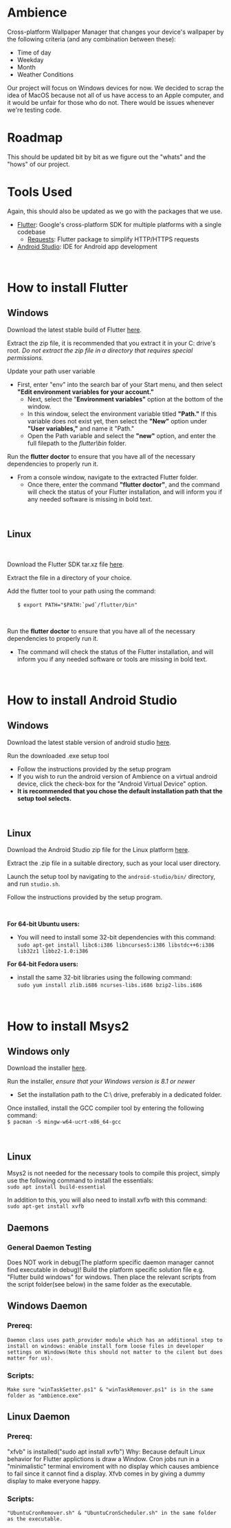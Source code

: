 # Ambience

Cross-platform Wallpaper Manager that changes your device's wallpaper by the following criteria (and any combination between these):

- Time of day
- Weekday
- Month
- Weather Conditions  

Our project will focus on Windows devices for now. We decided to scrap the idea of MacOS because not all of us have access to an Apple computer, and it would be unfair for those who do not. There would be issues whenever we're testing code.

# Roadmap

This should be updated bit by bit as we figure out the "whats" and the "hows" of our project.


# Tools Used

Again, this should also be updated as we go with the packages that we use.

- [Flutter](https://flutter.dev/): Google's cross-platform SDK for multiple platforms with a single codebase
  - [Requests](https://pub.dev/packages/requests): Flutter package to simplify HTTP/HTTPS requests
- [Android Studio](https://developer.android.com/studio): IDE for Android app development
<br />

# How to install Flutter

  ## Windows

  Download the latest stable build of Flutter [here](https://docs.flutter.dev/get-started/install/windows).

  Extract the zip file, it is recommended that you extract it
  in your C: drive's root.
  _Do not extract the zip file in a directory that requires special permissions._

  Update your path user variable

  * First, enter "env" into the search bar of your Start menu, and then select **"Edit environment variables for your account."**
    * Next, select the "**Environment variables"** option at the bottom of the window.
    * In this window, select the environment variable titled **"Path."** If this variable does not
    exist yet, then select the **"New"** option under **"User variables,"** and name it "Path."
    * Open the Path variable and select the **"new"** option, and enter the full filepath to the _flutter\bin_ folder.
  
Run the **flutter doctor** to ensure that you have all of the necessary dependencies to properly run it.
  
  * From a console window, navigate to the extracted Flutter folder.
    * Once there, enter the command **"flutter doctor"**, and the command will check the status of your Flutter installation, and will inform you if any needed software is missing in bold text.

<br />

  ## Linux

<br />

 Download the Flutter SDK tar.xz file [here](https://docs.flutter.dev/get-started/install/linux).

Extract the file in a directory of your choice. 

Add the flutter tool to your path using the command:

&nbsp;&nbsp;&nbsp;&nbsp;&nbsp; ```$ export PATH="$PATH:`pwd`/flutter/bin"```

<br />

Run the **flutter doctor** to ensure that you have all of the necessary dependencies to properly run it.

* The command will check the status of the Flutter installation, and will inform you if any needed software or tools are missing in bold text.

<br />

# How to install Android Studio

 ## Windows

Download the latest stable version of android studio [here](https://developer.android.com/studio).

Run the downloaded .exe setup tool

* Follow the instructions provided by the setup program
* If you wish to run the android version of Ambience on a virtual android device, click the check-box for the "Android Virtual Device" option.
* **It is recommended that you chose the default installation path that the setup tool selects.**

<br />

## Linux

Download the Android Studio zip file for the Linux platform [here](https://developer.android.com/studio).

Extract the .zip file in a suitable directory, such as your local user directory.

Launch the setup tool by navigating to the `android-studio/bin/` directory,
and run `studio.sh`.

Follow the instructions provided by the setup program.

<br />

**For 64-bit Ubuntu users:**
  * You will need to install some 32-bit dependencies with this command: <br />
  `sudo apt-get install libc6:i386 libncurses5:i386 libstdc++6:i386 lib32z1 libbz2-1.0:i386`

**For 64-bit Fedora users:**
* install the same 32-bit libraries using the following command: <br />
  `sudo yum install zlib.i686 ncurses-libs.i686 bzip2-libs.i686`

<br />

# How to install Msys2

## Windows only

Download the installer [here](https://github.com/msys2/msys2-installer/releases/download/2023-01-27/msys2-x86_64-20230127.exe).

Run the installer, *ensure that your Windows version is 8.1 or newer*

* Set the installation path to the C:\ drive, preferably in a dedicated folder.

Once installed, install the GCC compiler tool by entering the following command: <br />
`$ pacman -S mingw-w64-ucrt-x86_64-gcc`

<br />

## Linux

Msys2 is not needed for the necessary tools to compile this project, simply
use the following command to install the essentials: <br />
`sudo apt install build-essential`

In addition to this, you will also need to install xvfb with this command: <br />
`sudo apt-get install xvfb`

## Daemons
### General Daemon Testing
Does NOT work in debug(The platform specific daemon manager cannot find executable in debug)!
Build the platform specific solution file e.g. "Flutter build windows" for windows.
Then place the relevant scripts from the script folder(see below) in the same folder as the executable.

## Windows Daemon
### Prereq: 
    Daemon class uses path_provider module which has an additional step to install on windows: enable install form loose files in developer settings on Windows(Note this should not matter to the cilent but does matter for us).

### Scripts: 
    Make sure "winTaskSetter.ps1" & "winTaskRemover.ps1" is in the same folder as "ambience.exe"

## Linux Daemon
### Prereq:
"xfvb" is installed("sudo apt install xvfb")
 Why: Because default Linux behavior for Flutter applictions is draw a Window. Cron jobs run in a "minimalistic" terminal enviroment with no display which causes ambience to fail since it cannot find a display. Xfvb comes in by giving a dummy display to make everyone happy.
### Scripts:
    "UbuntuCronRemover.sh" & "UbuntuCronScheduler.sh" in the same folder as the executable.
